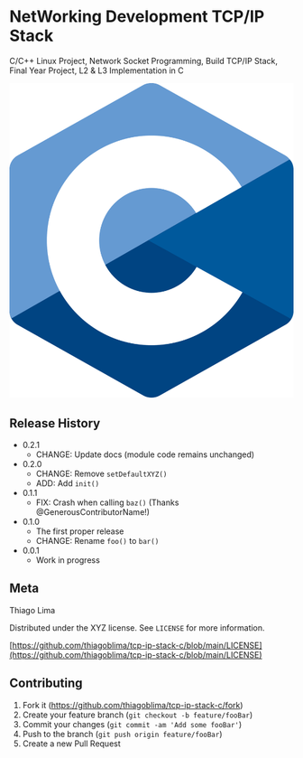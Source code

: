 # NetWorking Development TCP/IP Stack
C/C++ Linux Project, Network Socket Programming, Build TCP/IP Stack, Final Year Project, L2 & L3 Implementation in C

![](assets/cprogramming.png)


## Release History

* 0.2.1
    * CHANGE: Update docs (module code remains unchanged)
* 0.2.0
    * CHANGE: Remove `setDefaultXYZ()`
    * ADD: Add `init()`
* 0.1.1
    * FIX: Crash when calling `baz()` (Thanks @GenerousContributorName!)
* 0.1.0
    * The first proper release
    * CHANGE: Rename `foo()` to `bar()`
* 0.0.1
    * Work in progress

## Meta

Thiago Lima

Distributed under the XYZ license. See ``LICENSE`` for more information.

[https://github.com/thiagoblima/tcp-ip-stack-c/blob/main/LICENSE](https://github.com/thiagoblima/tcp-ip-stack-c/blob/main/LICENSE)

## Contributing

1. Fork it (<https://github.com/thiagoblima/tcp-ip-stack-c/fork>)
2. Create your feature branch (`git checkout -b feature/fooBar`)
3. Commit your changes (`git commit -am 'Add some fooBar'`)
4. Push to the branch (`git push origin feature/fooBar`)
5. Create a new Pull Request


[wiki]: https://github.com/thiagoblima/tcp-ip-stack-c/wiki